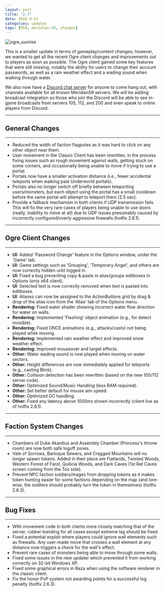 ```yaml
---
layout: post
title: "2.7"
date: 2018-9-13
categories: updates
tags: [M59, meridian-59, changes]
---
```

![ogre_sunrise](https://updates.m59.online/images/_posts/ogre_sunrise.png)

This is a smaller update in terms of gameplay/content changes; however, we wanted to get all the recent Ogre client changes and improvements out to players as soon as possible. The Ogre client gained some key features that were still missing, notably the ability for users to change their account passwords, as well as a rain weather effect and a wading sound when walking through water.

We also now have a [Discord chat server](https://discord.gg/TD4NzCF) for anyone to come hang out, with channels available for all known Meridian59 servers. We will be adding broadcast integration so those who join the Discord will be able to see in-game broadcasts from servers 105, 112, and 200 and even speak to online players from Discord.

---

## General Changes

---

- Reduced the width of faction flagpoles as it was hard to click on any other object near them.
- User movement in the Classic Client has been rewritten, in the process fixing issues such as rough movement against walls, getting stuck on some corners, and occasionally being unable to move if trying to use a portal.
- Portals now have a smaller activation distance (i.e., fewer accidental teleports when walking past Underworld portals).
- Portals also no longer switch off briefly between teleporting users/monsters, but each object using the portal has a small cooldown before the same portal will attempt to teleport them (2.5 sec).
- Provide a fallback mechanism in both clients if UDP transmission fails. This will fix the very rare cases of players being unable to use doors (really, inability to move at all) due to UDP issues presumably caused by incorrectly configured/overly aggressive firewalls (hotfix 2.6.1).

---

## Ogre Client Changes

---

- **UI:** Added 'Password Change' feature in the Options window, under the 'Game' tab.
- **UI:** Game settings such as 'Grouping', 'Temporary Angel', and others are now correctly hidden until logged in.
- **UI:** Fixed a bug preventing copy & paste in alias/groups editboxes in Options (only x64 client).
- **UI:** Selected text is now correctly removed when text is pasted into editboxes.
- **UI:** Aliases can now be assigned to the ActionButtons grid by drag & drop of the alias icon from the 'Alias' tab of the Options menu.
- **Rendering:** Fixed water shader showing incorrect water flow direction for water on walls.
- **Rendering:** Implemented 'Flashing' object animation (e.g., for detect invisible).
- **Rendering:** Fixed ONCE animations (e.g., attacks/casts) not being played while moving.
- **Rendering:** Implemented rain weather effect and improved snow weather effect.
- **Rendering:** Improved mouseover and target effects.
- **Other:** Water wading sound is now played when moving on water sectors.
- **Other:** Height differences are now immediately applied for teleports (e.g., casting Blink).
- **Other:** Collision detection has been rewritten (based on the new 105/112 server code).
- **Other:** Optimized Sound/Music Handling (less RAM required).
- **Other:** Set better default for mouse aim speed.
- **Other:** Optimized GC handling.
- **Other:** Fixed any latency above 1000ms shown incorrectly (client live as of hotfix 2.6.1).

---

## Faction System Changes

---

- Chambers of Duke Akardius and Assembly Chamber (Princess's throne room) are now both safe logoff zones.
- Vale of Sorrows, Barloque Sewers, and Cragged Mountains will no longer spawn tokens. Added in their place are Flatlands, Twisted Woods, Western Forest of Farol, Quilicia Woods, and Dark Caves (1st Rat Caves screen coming from the Tos side).
- Prevent NPC faction soldiers/mages from dropping tokens as it makes token hunting easier for some factions depending on the map (and lore-wise, the soldiers should probably turn the token in themselves) (hotfix 2.6.3).

---

## Bug Fixes

---

- With movement code in both clients more closely matching that of the server, rubber-banding for all cases except extreme lag should be fixed.
- Fixed a potential exploit where players could ignore wall elements such as firewalls. Any user-made move that crosses a wall element at any distance now triggers a check for the wall's effect.
- Prevent rare cases of monsters being able to move through some walls.
- Fixed some issues in the new updater which prevented it from working correctly on 32-bit Windows XP.
- Fixed some graphical errors in Raza when using the software renderer in the classic client.
- Fix the honor PvP system not awarding points for a successful log penalty (hotfix 2.6.3).